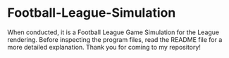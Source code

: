 # Football-League-Simulation
When conducted, it is a Football League Game Simulation for the League rendering.  Before inspecting the program files, read the README file for a more detailed explanation.  Thank you for coming to my repository!
